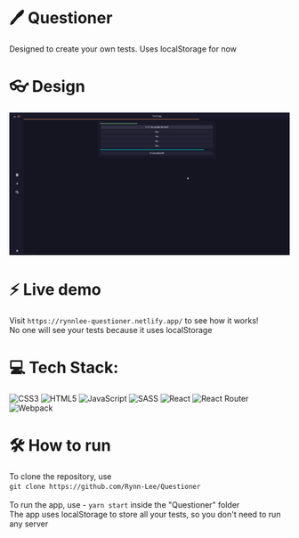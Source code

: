 # 🖊️ Questioner
Designed to create your own tests. Uses localStorage for now<br>

# 👓 Design
![App design](https://github.com/Rynn-Lee/Questioner/blob/main/public/Images/Design.png)

# ⚡ Live demo
Visit ```https://rynnlee-questioner.netlify.app/``` to see how it works!<br>
No one will see your tests because it uses localStorage

# 💻 Tech Stack:
![CSS3](https://img.shields.io/badge/css3-%231572B6.svg?style=for-the-badge&logo=css3&logoColor=white) ![HTML5](https://img.shields.io/badge/html5-%23E34F26.svg?style=for-the-badge&logo=html5&logoColor=white) ![JavaScript](https://img.shields.io/badge/javascript-%23323330.svg?style=for-the-badge&logo=javascript&logoColor=%23F7DF1E) ![SASS](https://img.shields.io/badge/SASS-hotpink.svg?style=for-the-badge&logo=SASS&logoColor=white) ![React](https://img.shields.io/badge/react-%2320232a.svg?style=for-the-badge&logo=react&logoColor=%2361DAFB) 
![React Router](https://img.shields.io/badge/React_Router-CA4245?style=for-the-badge&logo=react-router&logoColor=white) ![Webpack](https://img.shields.io/badge/webpack-%238DD6F9.svg?style=for-the-badge&logo=webpack&logoColor=black)

# 🛠️ How to run
To clone the repository, use<br>
```git clone https://github.com/Rynn-Lee/Questioner```<br><br>
To run the app, use - ```yarn start``` inside the "Questioner" folder<br>
The app uses localStorage to store all your tests, so you don't need to run any server
